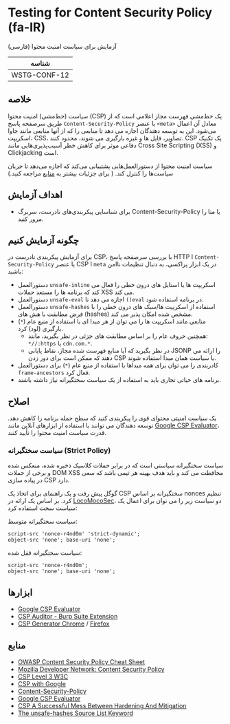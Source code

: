 # Testing for Content Security Policy (fa-IR)

آزمایش برای سیاست امنیت محتوا (فارسی)

|شناسه          |
|------------|
|WSTG-CONF-12|

## خلاصه

سیاست (خط‌مشی) امنیت محتوا (CSP) یک خط‌مشی فهرست مجاز اعلامی است که از طریق سرصفحه پاسخ `Content-Security-Policy` یا عنصر `<meta>` معادل آن اعمال می‌شود. این به توسعه دهندگان اجازه می دهد تا منابعی را که از آنها منابعی مانند جاوا اسکریپت، CSS، تصاویر، فایل ها و غیره بارگیری می شوند، محدود کنند. CSP یک تکنیک دفاعی موثر برای کاهش خطر آسیب‌پذیری‌هایی مانند Cross Site Scripting (XSS) و Clickjacking است.

سیاست امنیت محتوا از دستورالعمل‌هایی پشتیبانی می‌کند که اجازه می‌دهد تا جریان سیاست‌ها را کنترل کند. ( برای جزئیات بیشتر به [منابع](#منابع) مراجعه کنید.)

## اهداف آزمایش

- برای شناسایی پیکربندی‌های نادرست، سربرگ Content-Security-Policy یا متا را مرور کنید.

## چگونه آزمایش کنیم

برای آزمایش پیکربندی نادرست در CSP، با بررسی سرصفحه پاسخ HTTP ا `Content-Security-Policy` یا عنصر CSP ا `meta` در یک ابزار پراکسی، به دنبال تنظیمات ناامن باشید:

- دستورالعمل `unsafe-inline` اسکریپت ها یا استایل های درون خطی را فعال می کند که برنامه ها را مستعد حملات XSS می کند.
- دستورالعمل `unsafe-eval` اجازه می دهد تا `()eval` در برنامه استفاده شود.
- دستورالعمل `unsafe-hashes` استفاده از اسکریپت ها/سبک های درون خطی را با فرض مطابقت با هش های (hashes) مشخص شده امکان پذیر می کند.
- منابعی مانند اسکریپت ها را می توان از هر مبدا ای با استفاده از منبع عام (`*`) بارگیری (لود) کرد.
  - همچنین حروف عام را بر اساس مطابقت های جزئی در نظر بگیرید، مانند: `*//:https` یا `cdn.com.*`.
  - در نظر بگیرید که آیا منابع فهرست شده مجاز، نقاط پایانی JSONP را ارائه می دهند که ممکن است برای دور زدن CSP یا سیاست همان مبدا استفاده شوند.
- کادربندی را می توان برای همه مبداها با استفاده از منبع عام (`*`) برای دستورالعمل `frame-ancestors` فعال کرد.
- برنامه های حیاتی تجاری باید به استفاده از یک سیاست سختگیرانه نیاز داشته باشند.

## اصلاح

یک سیاست امنیتی محتوای قوی را پیکربندی کنید که سطح حمله برنامه را کاهش دهد. توسعه دهندگان می توانند با استفاده از ابزارهای آنلاین مانند [Google CSP Evaluator](https://csp-evaluator.withgoogle.com/)، قدرت سیاست امنیت محتوا را تأیید کنند.

### سیاست سختگیرانه (Strict Policy)

سیاست سختگیرانه سیاستی است که در برابر حملات کلاسیک ذخیره شده، منعکس شده و برخی از حملات DOM XSS محافظت می کند و باید هدف بهینه هر تیمی باشد که سعی در پیاده سازی CSP دارد.

گوگل پیش رفت و یک راهنمای برای اتخاذ یک CSP سختگیرانه بر اساس nonces تنظیم کرد. بر اساس یک ارائه در [LocoMocoSec](https://speakerdeck.com/lweichselbaum/csp-a-successful-mess-between-hardening-and-mitigation?slide=55)، دو سیاست زیر را می توان برای اعمال یک سیاست سخت استفاده کرد:

سیاست سختگیرانه متوسط:

```HTTP
script-src 'nonce-r4nd0m' 'strict-dynamic';
object-src 'none'; base-uri 'none';
```

سیاست سختگیرانه قفل شده:

```HTTP
script-src 'nonce-r4nd0m';
object-src 'none'; base-uri 'none';
```

## ابزارها

- [Google CSP Evaluator](https://csp-evaluator.withgoogle.com/)
- [CSP Auditor - Burp Suite Extension](https://portswigger.net/bappstore/35237408a06043e9945a11016fcbac18)
- [CSP Generator Chrome](https://chrome.google.com/webstore/detail/content-security-policy-c/ahlnecfloencbkpfnpljbojmjkfgnmdc) / [Firefox](https://addons.mozilla.org/en-US/firefox/addon/csp-generator/)

## منابع

- [OWASP Content Security Policy Cheat Sheet](https://cheatsheetseries.owasp.org/cheatsheets/Content_Security_Policy_Cheat_Sheet.html)
- [Mozilla Developer Network: Content Security Policy](https://developer.mozilla.org/en-US/docs/Web/HTTP/CSP)
- [CSP Level 3 W3C](https://www.w3.org/TR/CSP3/)
- [CSP with Google](https://csp.withgoogle.com/docs/index.html)
- [Content-Security-Policy](https://content-security-policy.com/)
- [Google CSP Evaluator](https://csp-evaluator.withgoogle.com/)
- [CSP A Successful Mess Between Hardening And Mitigation](https://speakerdeck.com/lweichselbaum/csp-a-successful-mess-between-hardening-and-mitigation)
- [The unsafe-hashes Source List Keyword](https://content-security-policy.com/unsafe-hashes/)
